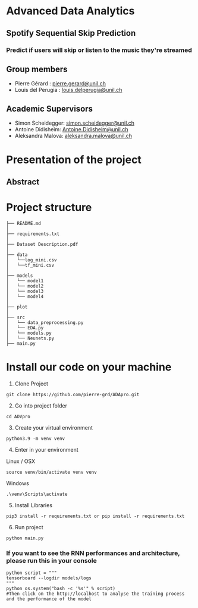 # Advanced Data Analytics
## Spotify Sequential Skip Prediction
### Predict if users will skip or listen to the music they're streamed


## Group members
* Pierre Gérard : pierre.gerard@unil.ch
* Louis del Perugia : louis.delperugia@unil.ch

## Academic Supervisors
* Simon Scheidegger: simon.scheidegger@unil.ch
* Antoine Didisheim: Antoine.Didisheim@unil.ch
* Aleksandra Malova: aleksandra.malova@unil.ch

# Presentation of the project

## Abstract

# Project structure

```
├── README.md
│
├── requirements.txt
│
├── Dataset Description.pdf
│
├── data
│   └──log_mini.csv           
│   └──tf_mini.csv
│
├── models
│   └── model1          
│   └── model2
│   └── model3
│   └── model4
│
├── plot
│
├── src          
│   └── data_preprocessing.py
│   └── EDA.py
│   └── models.py
│   └── Neunets.py
├── main.py

```

# Install our code on your machine

1) Clone Project
```
git clone https://github.com/pierre-grd/ADApro.git
```

2) Go into project folder

```
cd ADVpro
```
3) Create your virtual environment


```
python3.9 -m venv venv
```


4) Enter in your environment

Linux / OSX

```
source venv/bin/activate venv venv
```

Windows

```
.\venv\Scripts\activate
```

5) Install Libraries
```
pip3 install -r requirements.txt or pip install -r requirements.txt
```

6) Run project

```
python main.py
```

### If you want to see the RNN performances and architecture, please run this in your console
```
python script = """
tensorboard --logdir models/logs
"""
python os.system("bash -c '%s'" % script)
#Then click on the http://localhost to analyse the training process and the performance of the model

```
